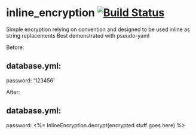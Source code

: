 inline_encryption [![Build Status](https://travis-ci.org/rubyisbeautiful/inline_encryption.png)](https://travis-ci.org/rubyisbeautiful/inline_encryption)
=================


Simple encryption relying on convention and designed to be used inline as string replacements 
Best demonstrated with pseudo-yaml

Before:

database.yml:
---
password: '123456'


After:

database.yml:
---
password: <%= InlineEncryption.decrypt(encrypted stuff goes here) %>
